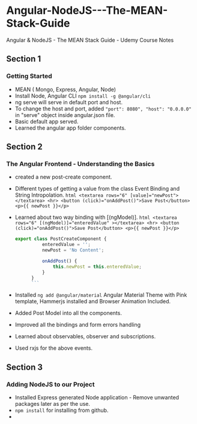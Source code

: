 # Angular-NodeJS---The-MEAN-Stack-Guide

Angular &amp; NodeJS - The MEAN Stack Guide - Udemy Course Notes

## Section 1

### Getting Started

- MEAN ( Mongo, Express, Angular, Node)
- Install Node, Angular CLI `npm install -g @angular/cli`
- ng serve will serve in default port and host.
- To change the host and port, added `"port": 8080", "host": "0.0.0.0"` in "serve" object inside angular.json file.
- Basic default app served.
- Learned the angular app folder components.

## Section 2

### The Angular Frontend - Understanding the Basics

- created a new post-create component.
- Different types of getting a value from the class Event Binding and String Intropolation.
  `html <textarea rows="6" [value]="newPost"></textarea> <hr> <button (click)="onAddPost()">Save Post</button> <p>{{ newPost }}</p>`
- Learned about two way binding with [(ngModel)].
  `html <textarea rows="6" [(ngModel)]="enteredValue" ></textarea> <hr> <button (click)="onAddPost()">Save Post</button> <p>{{ newPost }}</p>`

  ````ts
  export class PostCreateComponent {
      	    enteredValue = '';
      	    newPost = 'No Content';

      	    onAddPost() {
      	        this.newPost = this.enteredValue;
      	    }
      	}
      	```
  ````

- Installed `ng add @angular/material` Angular Material Theme with Pink template, Hammerjs installed and Browser Animation Included.
- Added Post Model into all the components.
- Improved all the bindings and form errors handling
- Learned about observables, observer and subscriptions.
- Used rxjs for the above events.

## Section 3

### Adding NodeJS to our Project

- Installed Express generated Node application - Remove unwanted packages later as per the use.
- `npm install` for installing from github.
-
